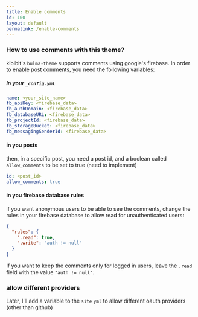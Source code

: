```yaml
---
title: Enable comments
id: 100
layout: default
permalink: /enable-comments
---
```


### How to use comments with this theme?

kibibit's `bulma-theme` supports comments using google's firebase. In order to enable post comments, you need the following variables:

##### in your `_config.yml`
```yml
name: <your_site_name>
fb_apiKey: <firebase_data>
fb_authDomain: <firebase_data>
fb_databaseURL: <firebase_data>
fb_projectId: <firebase_data>
fb_storageBucket: <firebase_data>
fb_messagingSenderId: <firebase_data>
```

#### in you posts

then, in a specific post, you need a post id, and a boolean called `allow_comments` to be set to true (need to implement)
```yml
id: <post_id>
allow_comments: true
```

#### in you firebase database rules

if you want anonymous users to be able to see the comments, change the rules in your firebase database to allow read for unauthenticated users:
```json
{
  "rules": {
    ".read": true,
    ".write": "auth != null"
  }
}
```
If you want to keep the comments only for logged in users, leave the `.read` field with the value `"auth != null"`.

### allow different providers

Later, I'll add a variable to the `site` `yml` to allow different oauth providers (other than github)
